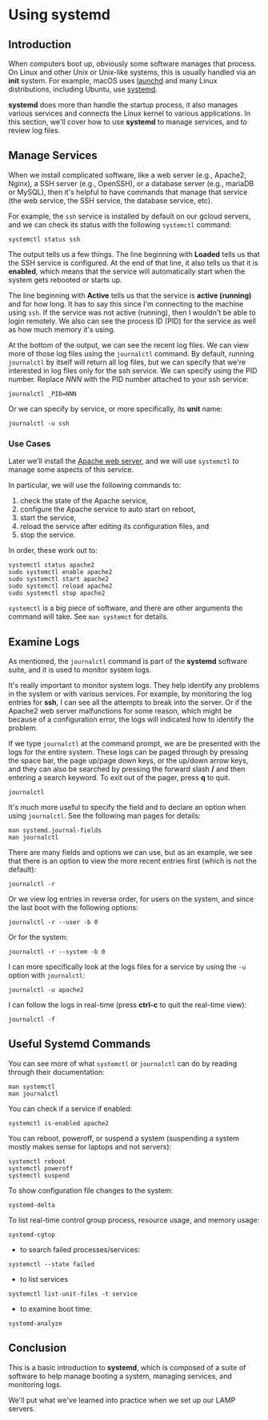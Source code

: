 # Using systemd

## Introduction

When computers boot up,
obviously some software manages that process.
On Linux and other Unix or Unix-like systems,
this is usually handled via an **init** system.
For example, macOS uses [launchd][launchd] and
many Linux distributions,
including Ubuntu,
use [systemd][systemd].

**systemd** does more than handle the startup process,
it also manages various services and connects
the Linux kernel to various applications.
In this section,
we'll cover how to use **systemd** to manage services, and
to review log files.

## Manage Services

When we install complicated software,
like a web server (e.g., Apache2, Nginx),
a SSH server (e.g., OpenSSH), or
a database server (e.g., mariaDB or MySQL),
then it's helpful to have commands that manage that service
(the web service, the SSH service, the database service, etc).

For example, the ``ssh`` service is installed
by default on our gcloud servers, and
we can check its status with the following 
``systemctl`` command:

```
systemctl status ssh
```

The output tells us a few things.
The line beginning with **Loaded** tells us that
the SSH service is configured.
At the end of that line,
it also tells us that it is **enabled**,
which means that the service will automatically start
when the system gets rebooted or starts up.

The line beginning with **Active** tells us
that the service is **active (running)** and for how long.
It has to say this since I'm connecting to the machine
using ``ssh``.
If the service was not active (running), then
I wouldn't be able to login remotely.
We also can see the process ID (PID) for the service
as well as how much memory it's using.

At the bottom of the output,
we can see the recent log files.
We can view more of those log files
using the ``journalctl`` command.
By default, running ``journalctl`` by itself
will return all log files, but
we can specify that we're interested in
log files only for the ssh service.
We can specify using the PID number.
Replace *NNN* with the PID number attached
to your ssh service:

```
journalctl _PID=NNN
```

Or we can specify by service, or
more specifically, its **unit** name:

```
journalctl -u ssh
```

### Use Cases

Later we'll install the [Apache web server][apache2], and
we will use ``systemctl`` to manage some aspects of this service.

In particular, we will use the following commands to: 

1. check the state of the Apache service,
2. configure the Apache service to auto start on reboot,
3. start the service,
4. reload the service after editing its configuration files, and
5. stop the service.

In order, these work out to:
 
```
systemctl status apache2
sudo systemctl enable apache2
sudo systemctl start apache2
sudo systemctl reload apache2
sudo systemctl stop apache2
```

``systemctl`` is a big piece of software, and
there are other arguments the command will take.
See ``man systemct`` for details.

## Examine Logs

As mentioned, the ``journalctl`` command is
part of the **systemd** software suite, and
it is used to monitor system logs.

It's really important to monitor system logs.
They help identify any problems in the system or
with various services.
For example, by monitoring the log entries for **ssh**,
I can see all the attempts to break into the server.
Or if the Apache2 web server malfunctions for some reason,
which might be because of a configuration error,
the logs will indicated how to identify the problem.

If we type ``journalctl`` at the command prompt,
we are be presented with the logs for the entire system.
These logs can be paged through by pressing the space bar,
the page up/page down keys, or
the up/down arrow keys, and
they can also be searched by pressing the forward slash **/** and
then entering a search keyword.
To exit out of the pager,
press **q** to quit.

```
journalctl
```

It's much more useful to specify the field and
to declare an option when using ``journalctl``.
See the following man pages for details:

```
man systemd.journal-fields
man journalctl
```

There are many fields and options we can use, but
as an example,
we see that there is an option to view the more 
recent entries first (which is not the default):

```
journalctl -r
```

Or we view log entries in reverse order,
for users on the system, and
since the last boot with the following options:

```
journalctl -r --user -b 0
```

Or for the system:

```
journalctl -r --system -b 0
```

I can more specifically look at the
logs files for a service by using the ``-u``
option with ``journalctl``:

```
journalctl -u apache2
```

I can follow the logs in real-time
(press **ctrl-c** to quit the real-time view):

```
journalctl -f
```

## Useful Systemd Commands

You can see more of what ``systemctl`` or ``journalctl``
can do by reading through their documentation:

```
man systemctl
man journalctl
```

You can check if a service if enabled:

```
systemctl is-enabled apache2
```

You can reboot, poweroff, or suspend a system
(suspending a system mostly makes sense for laptops
and not servers):

```
systemctl reboot
systemctl poweroff
systemctl suspend
```

To show configuration file changes to the system:

```
systemd-delta
```

To list real-time control group process, resource usage, and memory usage:

```
systemd-cgtop
```

* to search failed processes/services:

```
systemctl --state failed
```

* to list services

```
systemctl list-unit-files -t service
```

* to examine boot time:

```
systemd-analyze
```

## Conclusion

This is a basic introduction to **systemd**,
which is composed of a suite of software to help
manage booting a system, managing services, and
monitoring logs.

We'll put what we've learned into practice
when we set up our LAMP servers.

[launchd]:https://en.wikipedia.org/wiki/Launchd
[systemd]:https://en.wikipedia.org/wiki/Systemd
[apache2]:https://httpd.apache.org/
